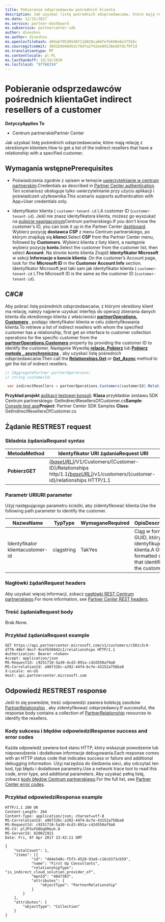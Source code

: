 ```yaml
---
title: Pobieranie odsprzedawców pośrednich klienta
description: Jak uzyskać listę pośrednich odsprzedawcaów, które mają relację z określonym klientem.
ms.date: 12/15/2017
ms.service: partner-dashboard
ms.subservice: partnercenter-sdk
author: dineshvu
ms.author: dineshvu
ms.openlocfilehash: d69abf9530548f110820ca04fefb698e0e37556c
ms.sourcegitcommit: 30d1b9d48453c7697a2f42ee09138e507dcf9f2d
ms.translationtype: MT
ms.contentlocale: pl-PL
ms.lasthandoff: 10/19/2020
ms.locfileid: "97768334"
---
```

# <a name="get-indirect-resellers-of-a-customer"></a><span data-ttu-id="0f444-103">Pobieranie odsprzedawców pośrednich klienta</span><span class="sxs-lookup"><span data-stu-id="0f444-103">Get indirect resellers of a customer</span></span>

<span data-ttu-id="0f444-104">**Dotyczy**</span><span class="sxs-lookup"><span data-stu-id="0f444-104">**Applies To**</span></span>

- <span data-ttu-id="0f444-105">Centrum partnerskie</span><span class="sxs-lookup"><span data-stu-id="0f444-105">Partner Center</span></span>

<span data-ttu-id="0f444-106">Jak uzyskać listę pośrednich odsprzedawcaów, które mają relację z określonym klientem.</span><span class="sxs-lookup"><span data-stu-id="0f444-106">How to get a list of the indirect resellers that have a relationship with a specified customer.</span></span>

## <a name="prerequisites"></a><span data-ttu-id="0f444-107">Wymagania wstępne</span><span class="sxs-lookup"><span data-stu-id="0f444-107">Prerequisites</span></span>

- <span data-ttu-id="0f444-108">Poświadczenia zgodnie z opisem w temacie [uwierzytelnianie w centrum partnerskim](partner-center-authentication.md).</span><span class="sxs-lookup"><span data-stu-id="0f444-108">Credentials as described in [Partner Center authentication](partner-center-authentication.md).</span></span> <span data-ttu-id="0f444-109">Ten scenariusz obsługuje tylko uwierzytelnianie przy użyciu aplikacji i poświadczeń użytkownika.</span><span class="sxs-lookup"><span data-stu-id="0f444-109">This scenario supports authentication with App+User credentials only.</span></span>

- <span data-ttu-id="0f444-110">Identyfikator klienta ( `customer-tenant-id` ).</span><span class="sxs-lookup"><span data-stu-id="0f444-110">A customer ID (`customer-tenant-id`).</span></span> <span data-ttu-id="0f444-111">Jeśli nie znasz identyfikatora klienta, możesz go wyszukać na [pulpicie nawigacyjnym](https://partner.microsoft.com/dashboard)Centrum partnerskiego.</span><span class="sxs-lookup"><span data-stu-id="0f444-111">If you don't know the customer's ID, you can look it up in the Partner Center [dashboard](https://partner.microsoft.com/dashboard).</span></span> <span data-ttu-id="0f444-112">Wybierz pozycję **dostawca CSP** z menu Centrum partnerskiego, po którym znajdują się **klienci**.</span><span class="sxs-lookup"><span data-stu-id="0f444-112">Select **CSP** from the Partner Center menu, followed by **Customers**.</span></span> <span data-ttu-id="0f444-113">Wybierz klienta z listy klient, a następnie wybierz pozycję **konto**.</span><span class="sxs-lookup"><span data-stu-id="0f444-113">Select the customer from the customer list, then select **Account**.</span></span> <span data-ttu-id="0f444-114">Na stronie konto klienta Znajdź **Identyfikator Microsoft** w sekcji **Informacje o koncie klienta** .</span><span class="sxs-lookup"><span data-stu-id="0f444-114">On the customer’s Account page, look for the **Microsoft ID** in the **Customer Account Info** section.</span></span> <span data-ttu-id="0f444-115">Identyfikator Microsoft jest taki sam jak identyfikator klienta ( `customer-tenant-id` ).</span><span class="sxs-lookup"><span data-stu-id="0f444-115">The Microsoft ID is the same as the customer ID  (`customer-tenant-id`).</span></span>

## <a name="c"></a><span data-ttu-id="0f444-116">C\#</span><span class="sxs-lookup"><span data-stu-id="0f444-116">C\#</span></span>

<span data-ttu-id="0f444-117">Aby pobrać listę pośrednich odsprzedawcaów, z którymi określony klient ma relację, należy najpierw uzyskać interfejs do operacji zbierania danych klienta dla określonego klienta z właściwości [**partnerOperations. Customers**](/dotnet/api/microsoft.store.partnercenter.ipartner.relationships) , podając identyfikator klienta w celu zidentyfikowania klienta.</span><span class="sxs-lookup"><span data-stu-id="0f444-117">To retrieve a list of indirect resellers with whom the specified customer has a relationship, first get an interface to customer collection operations for the specific customer from the [**partnerOperations.Customers**](/dotnet/api/microsoft.store.partnercenter.ipartner.relationships) property by providing the customer ID to identify the customer.</span></span> <span data-ttu-id="0f444-118">Następnie Wywołaj [**relacje. Pobierz**](/dotnet/api/microsoft.store.partnercenter.relationships.icustomerrelationshipcollection.get) lub [**Pobierz metodę \_ asynchroniczną**](/dotnet/api/microsoft.store.partnercenter.relationships.icustomerrelationshipcollection.getasync) , aby uzyskać listę pośrednich odsprzedawcaów.</span><span class="sxs-lookup"><span data-stu-id="0f444-118">Then call the [**Relationships.Get**](/dotnet/api/microsoft.store.partnercenter.relationships.icustomerrelationshipcollection.get) or [**Get\_Async**](/dotnet/api/microsoft.store.partnercenter.relationships.icustomerrelationshipcollection.getasync) method to get the list of indirect resellers.</span></span>

``` csharp
// IAggregatePartner partnerOperations;
// string customerId;

 var indirectResellers = partnerOperations.Customers[customerId].Relationships.Get();
```

<span data-ttu-id="0f444-119">**Przykład**:**projekt** [aplikacji testowej konsoli](console-test-app.md): **Klasa** przykładów zestawu SDK Centrum partnerskiego: GetIndirectResellersOfCustomer.cs</span><span class="sxs-lookup"><span data-stu-id="0f444-119">**Sample**: [Console test app](console-test-app.md)**Project**: Partner Center SDK Samples **Class**: GetIndirectResellersOfCustomer.cs</span></span>

## <a name="rest-request"></a><span data-ttu-id="0f444-120">Żądanie REST</span><span class="sxs-lookup"><span data-stu-id="0f444-120">REST request</span></span>

### <a name="request-syntax"></a><span data-ttu-id="0f444-121">Składnia żądania</span><span class="sxs-lookup"><span data-stu-id="0f444-121">Request syntax</span></span>

| <span data-ttu-id="0f444-122">Metoda</span><span class="sxs-lookup"><span data-stu-id="0f444-122">Method</span></span>  | <span data-ttu-id="0f444-123">Identyfikator URI żądania</span><span class="sxs-lookup"><span data-stu-id="0f444-123">Request URI</span></span>                                                                                   |
|---------|-----------------------------------------------------------------------------------------------|
| <span data-ttu-id="0f444-124">**Pobierz**</span><span class="sxs-lookup"><span data-stu-id="0f444-124">**GET**</span></span> | <span data-ttu-id="0f444-125">[*{baseURL}*](partner-center-rest-urls.md)/V1/Customers/{Customer-ID}/Relationships http/1.1</span><span class="sxs-lookup"><span data-stu-id="0f444-125">[*{baseURL}*](partner-center-rest-urls.md)/v1/customers/{customer-id}/relationships HTTP/1.1</span></span> |

### <a name="uri-parameter"></a><span data-ttu-id="0f444-126">Parametr URI</span><span class="sxs-lookup"><span data-stu-id="0f444-126">URI parameter</span></span>

<span data-ttu-id="0f444-127">Użyj następującego parametru ścieżki, aby zidentyfikować klienta.</span><span class="sxs-lookup"><span data-stu-id="0f444-127">Use the following path parameter to identify the customer.</span></span>

| <span data-ttu-id="0f444-128">Nazwa</span><span class="sxs-lookup"><span data-stu-id="0f444-128">Name</span></span>        | <span data-ttu-id="0f444-129">Typ</span><span class="sxs-lookup"><span data-stu-id="0f444-129">Type</span></span>   | <span data-ttu-id="0f444-130">Wymagane</span><span class="sxs-lookup"><span data-stu-id="0f444-130">Required</span></span> | <span data-ttu-id="0f444-131">Opis</span><span class="sxs-lookup"><span data-stu-id="0f444-131">Description</span></span>                                           |
|-------------|--------|----------|-------------------------------------------------------|
| <span data-ttu-id="0f444-132">Identyfikator klienta</span><span class="sxs-lookup"><span data-stu-id="0f444-132">customer-id</span></span> | <span data-ttu-id="0f444-133">ciąg</span><span class="sxs-lookup"><span data-stu-id="0f444-133">string</span></span> | <span data-ttu-id="0f444-134">Tak</span><span class="sxs-lookup"><span data-stu-id="0f444-134">Yes</span></span>      | <span data-ttu-id="0f444-135">Ciąg w formacie GUID, który identyfikuje klienta.</span><span class="sxs-lookup"><span data-stu-id="0f444-135">A GUID formatted string that identifies the customer.</span></span> |

### <a name="request-headers"></a><span data-ttu-id="0f444-136">Nagłówki żądań</span><span class="sxs-lookup"><span data-stu-id="0f444-136">Request headers</span></span>

<span data-ttu-id="0f444-137">Aby uzyskać więcej informacji, zobacz [nagłówki REST Centrum partnerskiego](headers.md).</span><span class="sxs-lookup"><span data-stu-id="0f444-137">For more information, see [Partner Center REST headers](headers.md).</span></span>

### <a name="request-body"></a><span data-ttu-id="0f444-138">Treść żądania</span><span class="sxs-lookup"><span data-stu-id="0f444-138">Request body</span></span>

<span data-ttu-id="0f444-139">Brak.</span><span class="sxs-lookup"><span data-stu-id="0f444-139">None.</span></span>

### <a name="request-example"></a><span data-ttu-id="0f444-140">Przykład żądania</span><span class="sxs-lookup"><span data-stu-id="0f444-140">Request example</span></span>

```http
GET https://api.partnercenter.microsoft.com/v1/customers/c501c3c4-d776-40ef-9ecf-9cefb59442c1/relationships HTTP/1.1
Authorization: Bearer <token>
Accept: application/json
MS-RequestId: c9251710-5a30-4cd3-891a-c42d550af9a8
MS-CorrelationId: a96f326c-a392-44f4-bcfe-43152a756ba8
X-Locale: en-US
Host: api.partnercenter.microsoft.com
```

## <a name="rest-response"></a><span data-ttu-id="0f444-141">Odpowiedź REST</span><span class="sxs-lookup"><span data-stu-id="0f444-141">REST response</span></span>

<span data-ttu-id="0f444-142">Jeśli to się powiedzie, treść odpowiedzi zawiera kolekcję zasobów [PartnerRelationship](relationships-resources.md) , aby zidentyfikować odsprzedawcy.</span><span class="sxs-lookup"><span data-stu-id="0f444-142">If successful, the response body contains a collection of [PartnerRelationship](relationships-resources.md) resources to identify the resellers.</span></span>

### <a name="response-success-and-error-codes"></a><span data-ttu-id="0f444-143">Kody sukcesu i błędów odpowiedzi</span><span class="sxs-lookup"><span data-stu-id="0f444-143">Response success and error codes</span></span>

<span data-ttu-id="0f444-144">Każda odpowiedź zawiera kod stanu HTTP, który wskazuje powodzenie lub niepowodzenie i dodatkowe informacje debugowania.</span><span class="sxs-lookup"><span data-stu-id="0f444-144">Each response comes with an HTTP status code that indicates success or failure and additional debugging information.</span></span> <span data-ttu-id="0f444-145">Użyj narzędzia do śledzenia sieci, aby odczytać ten kod, typ błędu i dodatkowe parametry.</span><span class="sxs-lookup"><span data-stu-id="0f444-145">Use a network trace tool to read this code, error type, and additional parameters.</span></span> <span data-ttu-id="0f444-146">Aby uzyskać pełną listę, zobacz [kody błędów Centrum partnerskiego](error-codes.md).</span><span class="sxs-lookup"><span data-stu-id="0f444-146">For the full list, see [Partner Center error codes](error-codes.md).</span></span>

### <a name="response-example"></a><span data-ttu-id="0f444-147">Przykład odpowiedzi</span><span class="sxs-lookup"><span data-stu-id="0f444-147">Response example</span></span>

```http
HTTP/1.1 200 OK
Content-Length: 264
Content-Type: application/json; charset=utf-8
MS-CorrelationId: a96f326c-a392-44f4-bcfe-43152a756ba8
MS-RequestId: c9251710-5a30-4cd3-891a-c42d550af9a8
MS-CV: plJP3ufU0UqXMeuh.0
MS-ServerId: 020021921
Date: Fri, 07 Apr 2017 23:42:11 GMT

{
    "totalCount": 1,
    "items": [{
            "id": "484e548c-f5f3-4528-93a9-c16c6373cb59",
            "name": "First Up Consultants",
            "relationshipType": "is_indirect_cloud_solution_provider_of",
            "mpnId": "4847383",
            "attributes": {
                "objectType": "PartnerRelationship"
            }
        }
    ],
    "attributes": {
        "objectType": "Collection"
    }
}
```
